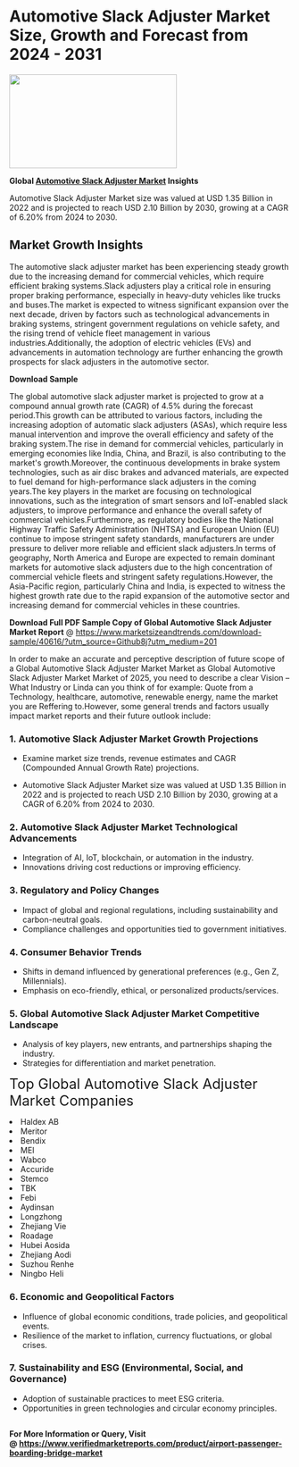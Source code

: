 <H1>Automotive Slack Adjuster Market Size, Growth and Forecast from 2024 - 2031</H1><img class="aligncenter size-medium wp-image-584254" src="https://thirdeyenews.in/wp-content/uploads/2024/09/Global-Market-Research-300x168.jpeg" alt="" width="300" height="168" /><p><strong>Global&nbsp;<a href="https://www.marketsizeandtrends.com/download-sample/40616/?utm_source=Github8j?utm_medium=201">Automotive Slack Adjuster Market</a> Insights</strong></p><p>Automotive Slack Adjuster Market size was valued at USD 1.35 Billion in 2022 and is projected to reach USD 2.10 Billion by 2030, growing at a CAGR of 6.20% from 2024 to 2030.</p><p><h2>Market Growth Insights</h2> <p>The automotive slack adjuster market has been experiencing steady growth due to the increasing demand for commercial vehicles, which require efficient braking systems.Slack adjusters play a critical role in ensuring proper braking performance, especially in heavy-duty vehicles like trucks and buses.The market is expected to witness significant expansion over the next decade, driven by factors such as technological advancements in braking systems, stringent government regulations on vehicle safety, and the rising trend of vehicle fleet management in various industries.Additionally, the adoption of electric vehicles (EVs) and advancements in automation technology are further enhancing the growth prospects for slack adjusters in the automotive sector.</p> <p><strong>Download Sample</strong></p> <p>The global automotive slack adjuster market is projected to grow at a compound annual growth rate (CAGR) of 4.5% during the forecast period.This growth can be attributed to various factors, including the increasing adoption of automatic slack adjusters (ASAs), which require less manual intervention and improve the overall efficiency and safety of the braking system.The rise in demand for commercial vehicles, particularly in emerging economies like India, China, and Brazil, is also contributing to the market's growth.Moreover, the continuous developments in brake system technologies, such as air disc brakes and advanced materials, are expected to fuel demand for high-performance slack adjusters in the coming years.The key players in the market are focusing on technological innovations, such as the integration of smart sensors and IoT-enabled slack adjusters, to improve performance and enhance the overall safety of commercial vehicles.Furthermore, as regulatory bodies like the National Highway Traffic Safety Administration (NHTSA) and European Union (EU) continue to impose stringent safety standards, manufacturers are under pressure to deliver more reliable and efficient slack adjusters.In terms of geography, North America and Europe are expected to remain dominant markets for automotive slack adjusters due to the high concentration of commercial vehicle fleets and stringent safety regulations.However, the Asia-Pacific region, particularly China and India, is expected to witness the highest growth rate due to the rapid expansion of the automotive sector and increasing demand for commercial vehicles in these countries.<p><span class=""><strong>Download Full PDF Sample Copy of Global Automotive Slack Adjuster Market Report</strong> @ <a href="https://www.marketsizeandtrends.com/download-sample/40616/?utm_source=Github8j?utm_medium=201" target="_blank">https://www.marketsizeandtrends.com/download-sample/40616/?utm_source=Github8j?utm_medium=201</a></span></p><p>In order to make an accurate and perceptive description of future scope of a Global&nbsp;Automotive Slack Adjuster Market Market as Global&nbsp;Automotive Slack Adjuster Market Market of 2025, you need to describe a clear Vision &ndash; What Industry or Linda can you think of for example: Quote from a Technology, healthcare, automotive, renewable energy, name the market you are Reffering to.However, some general trends and factors usually impact market reports and their future outlook include:</p><h3>1.&nbsp;<strong>Automotive Slack Adjuster Market Growth Projections</strong></h3><ul><li>Examine market size trends, revenue estimates and CAGR (Compounded Annual Growth Rate) projections.</li><li><p>Automotive Slack Adjuster Market size was valued at USD 1.35 Billion in 2022 and is projected to reach USD 2.10 Billion by 2030, growing at a CAGR of 6.20% from 2024 to 2030.</p></li></ul><h3>2.&nbsp;<strong>Automotive Slack Adjuster Market Technological Advancements</strong></h3><ul><li>Integration of AI, IoT, blockchain, or automation in the industry.</li><li>Innovations driving cost reductions or improving efficiency.</li></ul><h3>3.&nbsp;<strong>Regulatory and Policy Changes</strong></h3><ul><li>Impact of global and regional regulations, including sustainability and carbon-neutral goals.</li><li>Compliance challenges and opportunities tied to government initiatives.</li></ul><h3>4.&nbsp;<strong>Consumer Behavior Trends</strong></h3><ul><li>Shifts in demand influenced by generational preferences (e.g., Gen Z, Millennials).</li><li>Emphasis on eco-friendly, ethical, or personalized products/services.</li></ul><h3>5.&nbsp;<strong>Global Automotive Slack Adjuster Market Competitive Landscape</strong></h3><ul><li>Analysis of key players, new entrants, and partnerships shaping the industry.</li><li>Strategies for differentiation and market penetration.</li></ul><p data-pm-slice="1 1 []"><span style="color: inherit; font-family: inherit; font-size: 25px;">Top Global Automotive Slack Adjuster Market Companies</span></p><div class="" data-test-id=""><p><li>Haldex AB</li><li> Meritor</li><li> Bendix</li><li> MEI</li><li> Wabco</li><li> Accuride</li><li> Stemco</li><li> TBK</li><li> Febi</li><li> Aydinsan</li><li> Longzhong</li><li> Zhejiang Vie</li><li> Roadage</li><li> Hubei Aosida</li><li> Zhejiang Aodi</li><li> Suzhou Renhe</li><li> Ningbo Heli</li></p></div><h3>6.&nbsp;<strong>Economic and Geopolitical Factors</strong></h3><ul><li>Influence of global economic conditions, trade policies, and geopolitical events.</li><li>Resilience of the market to inflation, currency fluctuations, or global crises.</li></ul><h3>7.&nbsp;<strong>Sustainability and ESG (Environmental, Social, and Governance)</strong></h3><ul><li>Adoption of sustainable practices to meet ESG criteria.</li><li>Opportunities in green technologies and circular economy principles.</li></ul><h2><strong style="font-size: 14px;">For More Information or Query, Visit @&nbsp;</strong><a style="background-color: #ffffff; font-size: 14px;" href="https://www.marketsizeandtrends.com/report/automotive-slack-adjuster-market/" target="_blank">https://www.verifiedmarketreports.com/product/airport-passenger-boarding-bridge-market</a></h2>